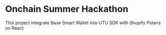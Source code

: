 # Onchain Summer Hackathon 
This project integrate Base Smart Wallet into UTU SDK with Shopify Polaris on React